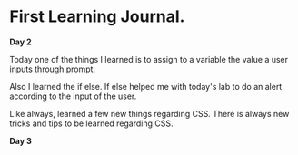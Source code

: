 # First Learning Journal.  

**Day 2**

  Today one of the things I learned is to assign to a variable the value a
user inputs through prompt.  

  Also I learned the if else. If else helped me with today's lab to do an alert
according to the input of the user.

  Like always, learned a few new things regarding CSS. There is always new
tricks and tips to be learned regarding CSS.

**Day 3**
